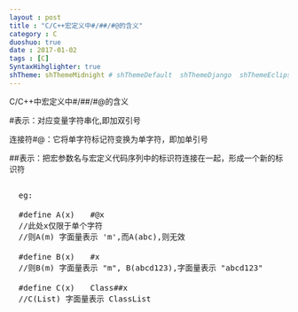```yaml
---
layout : post
title : "C/C++宏定义中#/##/#@的含义"
category : C
duoshuo: true
date : 2017-01-02
tags : [C]
SyntaxHihglighter: true
shTheme: shThemeMidnight # shThemeDefault  shThemeDjango  shThemeEclipse  shThemeEmacs  shThemeFadeToGrey  shThemeMidnight  shThemeRDark
---
```


C/C++中宏定义中#/##/#@的含义

#表示：对应变量字符串化,即加双引号

连接符#@：它将单字符标记符变换为单字符，即加单引号

##表示：把宏参数名与宏定义代码序列中的标识符连接在一起，形成一个新的标识符

<!-- more -->

<pre class="brush: c; ">
	
  eg:

  #define A(x)　　#@x　　　　　　
  //此处x仅限于单个字符
  //则A(m) 字面量表示 'm',而A(abc),则无效

  #define B(x)　　#x
  //则B(m) 字面量表示 "m", B(abcd123),字面量表示 "abcd123"

  #define C(x)　　Class##x
  //C(List) 字面量表示 ClassList

</pre>

